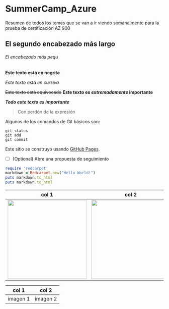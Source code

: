# SummerCamp_Azure
Resumen de todos los temas que se van a ir viendo semanalmente para la prueba de certificación AZ 900
## El segundo encabezado más largo 
###### El encabezado más pequ

**Este texto está en negrita**

*Este texto está en cursiva*


~~Este texto está equivocado~~
**Este texto es _extremadamente_ importante**

***Todo este texto es importante***

> Con perdón de la expresión


Algunos de los comandos de Git básicos son:
```
git status
git add
git commit
```
Este sitio se construyó usando [GitHub Pages](https://pages.github.com/).
- [ ] \(Optional) Abre una propuesta de seguimiento


```ruby
require 'redcarpet'
markdown = Redcarpet.new("Hello World!")
puts markdown.to_html
puts markdown.to_html
```




| col 1 | col 2 |
| ------------ | ------------- |
| <img src="https://media.wired.com/photos/5926db217034dc5f91becd6b/master/w_582,c_limit/so-logo-s.jpg" width="250"> | <img src="https://mk0jobadderjftub56m0.kinstacdn.com/wp-content/uploads/stackoverflow.com-300.jpg" width="250"> |


| col 1 | col 2 |
| ------------ | ------------- |
| imagen 1 | imagen 2 |


